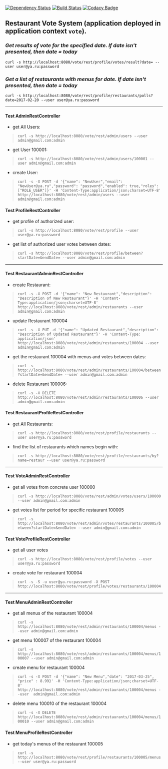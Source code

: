 [![Dependency Status](https://dependencyci.com/github/pro100boy/RestaurantVote/badge)](https://dependencyci.com/github/pro100boy/RestaurantVote)
[![Build Status](https://travis-ci.org/pro100boy/RestaurantVote.svg?branch=master)](https://travis-ci.org/pro100boy/RestaurantVote)
[![Codacy Badge](https://api.codacy.com/project/badge/Grade/da3ee8bd41da4fa1946ddac63a50088b)](https://www.codacy.com/app/gpg/RestaurantVote?utm_source=github.com&amp;utm_medium=referral&amp;utm_content=pro100boy/RestaurantVote&amp;utm_campaign=Badge_Grade)
## Restaurant Vote System (application deployed in application context `vote`). ##

### *Get results of vote for the specified date. If date isn't presented, then date = today*
`curl -s http://localhost:8080/vote/rest/profile/votes/result?date= --user user@ya.ru:password`

### *Get a list of restaurants with menus for date. If date isn't presented, then date = today*
`curl -s http://localhost:8080/vote/rest/profile/restaurants/polls?date=2017-02-20 --user user@ya.ru:password`

----------

#### Test AdminRestController

- get All Users:
    
> `curl -s http://localhost:8080/vote/rest/admin/users --user admin@gmail.com:admin`

- get User 100001:
    
> `curl -s http://localhost:8080/vote/rest/admin/users/100001 --user admin@gmail.com:admin`

- create User:
    
> `curl -s -X POST -d '{"name": "NewUser","email": "NewUser@ya.ru","password": "password","enabled": true,"roles":["ROLE_USER"]}' -H 'Content-Type:application/json;charset=UTF-8' http://localhost:8080/vote/rest/admin/users --user admin@gmail.com:admin`

#### Test ProfileRestController

- get profile of authorized user:
    
> `curl -s http://localhost:8080/vote/rest/profile --user user@ya.ru:password`

- get list of authorized user votes between dates:
    
> `curl -s http://localhost:8080/vote/rest/profile/between?startDate=&endDate= --user admin@gmail.com:admin`

----------

#### Test RestaurantAdminRestController

- create Restaurant:
    
> `curl -s -X POST -d '{"name": "New Restaurant","description": "Description of New Restaurant"}' -H 'Content-Type:application/json;charset=UTF-8' http://localhost:8080/vote/rest/admin/restaurants --user  admin@gmail.com:admin`

-  update Restaurant 100004
> `curl -s -X PUT -d '{"name": "Updated Restaurant","description": "Description of Updated Restaurant"}' -H 'Content-Type: application/json' http://localhost:8080/vote/rest/admin/restaurants/100004 --user admin@gmail.com:admin`

- get the restaurant 100004 with menus and votes between dates:

> `curl -s http://localhost:8080/vote/rest/admin/restaurants/100004/between?startDate=&endDate= --user admin@gmail.com:admin`

- delete Restaurant 100006:

> `curl -s -X DELETE http://localhost:8080/vote/rest/admin/restaurants/100006 --user admin@gmail.com:admin`

#### Test RestaurantProfileRestController

- get All Restaurants:
    
> `curl -s http://localhost:8080/vote/rest/profile/restaurants --user user@ya.ru:password`

- find the list of restaurants which names begin with:
    
> `curl -s http://localhost:8080/vote/rest/profile/restaurants/by?name=restaur --user user@ya.ru:password`

----------

#### Test VoteAdminRestController

- get all votes from concrete user 100000

> `curl -s http://localhost:8080/vote/rest/admin/votes/users/100000 --user admin@gmail.com:admin`

- get votes list for period for specific restaurant 100005

> `curl -s http://localhost:8080/vote/rest/admin/votes/restaurants/100005/between?startDate=&endDate= --user admin@gmail.com:admin`

#### Test VoteProfileRestController

- get all user votes

> `curl -s http://localhost:8080/vote/rest/profile/votes --user user@ya.ru:password`

- create vote for restaurant 100004

> `curl -s -S -u user@ya.ru:password -X POST http://localhost:8080/vote/rest/profile/votes/restaurants/100004`

----------

#### Test MenuAdminRestController

- get all menus of the restaurant 100004

> `curl -s http://localhost:8080/vote/rest/admin/restaurants/100004/menus --user admin@gmail.com:admin`

- get menu 100007 of the restaurant 100004

> `curl -s http://localhost:8080/vote/rest/admin/restaurants/100004/menus/100007 --user admin@gmail.com:admin`

- create menu for restaurant 100004

> `curl -s -X POST -d '{"name": "New Menu","date": "2017-03-25", "price" : 8.99}' -H 'Content-Type:application/json;charset=UTF-8' http://localhost:8080/vote/rest/admin/restaurants/100004/menus --user  admin@gmail.com:admin`

- delete menu 100010 of the restaurant 100004

> `curl -s -X DELETE http://localhost:8080/vote/rest/admin/restaurants/100004/menus/100010 --user admin@gmail.com:admin`

#### Test MenuProfileRestController

- get today's menus of the restaurant 100005

> `curl -s http://localhost:8080/vote/rest/profile/restaurants/100005/menus --user user@ya.ru:password`